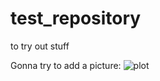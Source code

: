 # test_repository
to try out stuff

Gonna try to add a picture:
![plot](C:\Users\Julia\Pictures\Studium/Figure_Customizing_pipeline.png)
